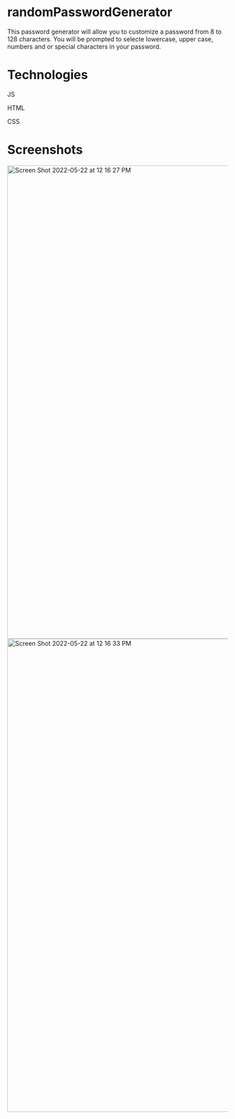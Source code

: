 # randomPasswordGenerator

This password generator will allow you to customize a password from 8 to 128 characters.   You will be prompted to selecte lowercase, upper case, numbers and or special characters in your password. 

# Technologies

JS

HTML

CSS

# Screenshots

<img width="1080" alt="Screen Shot 2022-05-22 at 12 16 27 PM" src="https://user-images.githubusercontent.com/103855578/169708250-f794eaf3-5175-4313-841e-5c785b1e2894.png">

<img width="1080" alt="Screen Shot 2022-05-22 at 12 16 33 PM" src="https://user-images.githubusercontent.com/103855578/169708256-f1f1c8a5-3c0e-4283-accc-54ce3fdb6570.png">

